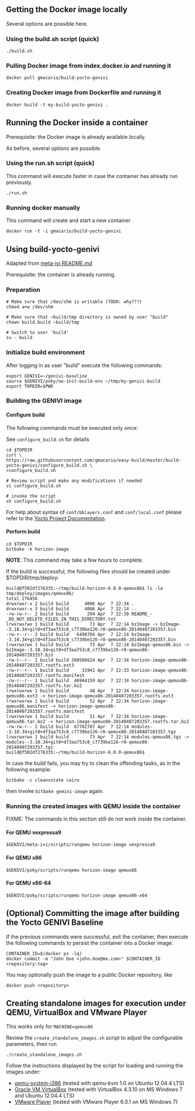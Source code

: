 ## Getting the Docker image locally

Several options are possible here.

### Using the build.sh script (quick)

    ./build.sh
    
### Pulling Docker image from index.docker.io and running it

    docker pull gmacario/build-yocto-genivi

### Creating Docker image from Dockerfile and running it

    docker build -t my-build-yocto-genivi .

## Running the Docker inside a container

Prerequisite: the Docker image is already available locally.

As before, several options are possible.

### Using the run.sh script (quick)

This command will execute faster in case the container has already run previously.

    ./run.sh

### Running docker manually

This command will create and start a new container

    docker run -t -i gmacario/build-yocto-genivi

## Using build-yocto-genivi

Adapted from [meta-ivi README.md](http://git.yoctoproject.org/cgit/cgit.cgi/meta-ivi/tree/README.md)

Prerequisite: the container is already running.

### Preparation

    # Make sure that /dev/shm is writable (TODO: why???)
    chmod a+w /dev/shm
    
    # Make sure that ~build/tmp directory is owned by user "build"
    chown build.build ~build/tmp
    
    # Switch to user 'build'
    su - build

### Initialize build environment

After logging in as user "build" execute the following commands:

    export GENIVI=~/genivi-baseline
    source $GENIVI/poky/oe-init-build-env ~/tmp/my-genivi-build
    export TOPDIR=$PWD

### Building the GENIVI image

#### Configure build

The following commands must be executed only once:

See `configure_build.sh` for details

    cd $TOPDIR
    curl \
	https://raw.githubusercontent.com/gmacario/easy-build/master/build-yocto-genivi/configure_build.sh \
	>configure_build.sh

    # Review script and make any modifications if needed
    vi configure_build.sh

    # invoke the script
    sh configure_build.sh

For help about syntax of `conf/bblayers.conf` and `conf/local.conf` please refer to the [Yocto Project Documentation](http://www.yoctoproject.org/docs/current/mega-manual/mega-manual.html).

#### Perform build

    cd $TOPDIR
    bitbake -k horizon-image

**NOTE**: This command may take a few hours to complete.

If the build is successful, the following files should be created under $TOPDIR/tmp/deploy:

    build@f502df276335:~/tmp/build-horizon-6.0.0-qemux86$ ls -la tmp/deploy/images/qemux86/
    total 276456
    drwxrwxr-x 2 build build      4096 Apr  7 22:34 .
    drwxrwxr-x 3 build build      4096 Apr  7 22:14 ..
    -rw-rw-r-- 2 build build       294 Apr  7 22:30 README_-_DO_NOT_DELETE_FILES_IN_THIS_DIRECTORY.txt
    lrwxrwxrwx 1 build build        73 Apr  7 22:14 bzImage -> bzImage--3.10.34+git0+df3aa753c8_c7739be126-r0-qemux86-20140407203357.bin
    -rw-r--r-- 2 build build   6498704 Apr  7 22:14 bzImage--3.10.34+git0+df3aa753c8_c7739be126-r0-qemux86-20140407203357.bin
    lrwxrwxrwx 1 build build        73 Apr  7 22:14 bzImage-qemux86.bin -> bzImage--3.10.34+git0+df3aa753c8_c7739be126-r0-qemux86-20140407203357.bin
    -rw-r--r-- 1 build build 260506624 Apr  7 22:34 horizon-image-qemux86-20140407203357.rootfs.ext3
    -rw-r--r-- 1 build build     31941 Apr  7 22:33 horizon-image-qemux86-20140407203357.rootfs.manifest
    -rw-r--r-- 1 build build  46944159 Apr  7 22:34 horizon-image-qemux86-20140407203357.rootfs.tar.bz2
    lrwxrwxrwx 1 build build        48 Apr  7 22:34 horizon-image-qemux86.ext3 -> horizon-image-qemux86-20140407203357.rootfs.ext3
    lrwxrwxrwx 1 build build        52 Apr  7 22:34 horizon-image-qemux86.manifest -> horizon-image-qemux86-20140407203357.rootfs.manifest
    lrwxrwxrwx 1 build build        51 Apr  7 22:34 horizon-image-qemux86.tar.bz2 -> horizon-image-qemux86-20140407203357.rootfs.tar.bz2
    -rw-rw-r-- 2 build build  67702787 Apr  7 22:14 modules--3.10.34+git0+df3aa753c8_c7739be126-r0-qemux86-20140407203357.tgz
    lrwxrwxrwx 1 build build        73 Apr  7 22:14 modules-qemux86.tgz -> modules--3.10.34+git0+df3aa753c8_c7739be126-r0-qemux86-20140407203357.tgz
    build@f502df276335:~/tmp/build-horizon-6.0.0-qemux86$

In case the build fails, you may try to clean the offending tasks, as in the following example:

    bitbake -c cleansstate cairo
    
then invoke `bitbake gemini-image` again.

### Running the created images with QEMU inside the container

FIXME: The commands in this section still do not work inside the container.

#### For QEMU vexpressa9

    $GENIVI/meta-ivi/scripts/runqemu horizon-image vexpressa9

#### For QEMU x86

    $GENIVI/poky/scripts/runqemu horizon-image qemux86

#### For QEMU x86-64

    $GENIVI/poky/scripts/runqemu horizon-image qemux86-x64
    
## (Optional) Committing the image after building the Yocto GENIVI Baseline

If the previous commands were successful, exit the container, then execute the following commands to persist the container into a Docker image:

    CONTAINER_ID=$(docker ps -lq)
    docker commit -m "John Doe <john.doe@me.com>" $CONTAINER_ID <repository:tag>

You may optionally push the image to a public Docker repository, like

    docker push <repository>

## Creating standalone images for execution under QEMU, VirtualBox and VMware Player

This works only for `MACHINE=qemux86`

Review the `create_standalone_images.sh` script to adjust the configurable parameters, then run

    ./create_standalone_images.sh

Follow the instructions displayed by the script for loading and running the images under:

* [qemu-system-i386](http://www.qemu.org/) (tested with qemu-kvm 1.0 on Ubuntu 12.04.4 LTS)
* [Oracle VM VirtualBox](https://www.virtualbox.org/) (tested with VirtualBox 4.3.10 on MS Windows 7 and Ubuntu 12.04.4 LTS)
* [VMware Player](http://www.vmware.com/products/player) (tested with VMware Player 6.0.1 on MS Windows 7)
